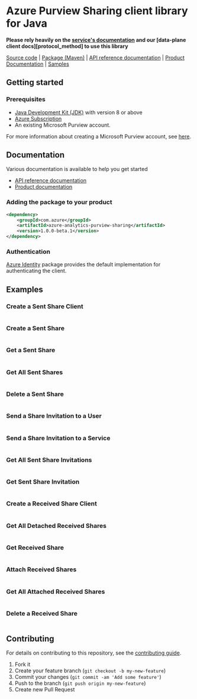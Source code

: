 # Azure Purview Sharing client library for Java

**Please rely heavily on the [service's documentation][product_documentation] and our [data-plane client docs][protocol_method] to use this library**

[Source code][source_code] | [Package (Maven)][package] | [API reference documentation][docs] | [Product Documentation][share_product_documentation] | [Samples][samples_code]

## Getting started

### Prerequisites

- [Java Development Kit (JDK)][jdk] with version 8 or above
- [Azure Subscription][azure_subscription]
- An existing Microsoft Purview account.

For more information about creating a Microsoft Purview account, see [here][create_azure_purview_account].

## Documentation

Various documentation is available to help you get started

- [API reference documentation][docs]
- [Product documentation][share_product_documentation]

### Adding the package to your product

[//]: # ({x-version-update-start;com.azure:azure-analytics-purview-sharing;current})
```xml
<dependency>
    <groupId>com.azure</groupId>
    <artifactId>azure-analytics-purview-sharing</artifactId>
    <version>1.0.0-beta.1</version>
</dependency>
```
[//]: # ({x-version-update-end})

### Authentication

[Azure Identity][azure_identity] package provides the default implementation for authenticating the client.

## Examples

### Create a Sent Share Client
```java com.azure.analytics.purview.sharing.createSentShareClient
```

### Create a Sent Share
```com.azure.analytics.purview.sharing.createSentShare
```

### Get a Sent Share
```com.azure.analytics.purview.sharing.getSentShare
```

### Get All Sent Shares
```com.azure.analytics.purview.sharing.getAllSentShares
```

### Delete a Sent Share
```com.azure.analytics.purview.sharing.deleteSentShare
```

### Send a Share Invitation to a User
```com.azure.analytics.purview.sharing.createUserInvitation
```

### Send a Share Invitation to a Service
```com.azure.analytics.purview.sharing.createServiceInvitation
```

### Get All Sent Share Invitations
```com.azure.analytics.purview.sharing.getAllSentShareInvitations
```

### Get Sent Share Invitation
```com.azure.analytics.purview.sharing.getSentShareInvitations
```

### Create a Received Share Client
```com.azure.analytics.purview.sharing.createReceivedShareClient
```

### Get All Detached Received Shares
```com.azure.analytics.purview.sharing.getAllDetachedReceivedShares
```
### Get Received Share
```com.azure.analytics.purview.sharing.getReceivedShare
```

### Attach Received Shares
```com.azure.analytics.purview.sharing.attachReceivedShare
```

### Get All Attached Received Shares
```com.azure.analytics.purview.sharing.getAllAttachedReceivedShares
```

### Delete a Received Share
```com.azure.analytics.purview.sharing.deleteReceivedShare
```

## Contributing

For details on contributing to this repository, see the [contributing guide](https://github.com/Azure/azure-sdk-for-java/blob/main/CONTRIBUTING.md).

1. Fork it
1. Create your feature branch (`git checkout -b my-new-feature`)
1. Commit your changes (`git commit -am 'Add some feature'`)
1. Push to the branch (`git push origin my-new-feature`)
1. Create new Pull Request

<!-- LINKS -->
[source_code]: https://github.com/Azure/azure-sdk-for-java/blob/main/sdk/purview/azure-analytics-purview-sharing/src
[package]: https://mvnrepository.com/artifact/com.azure/azure-analytics-purview-sharing
[share_product_documentation]: https://docs.microsoft.com/azure/purview/concept-data-share
[samples_code]: https://github.com/Azure/azure-sdk-for-java/blob/main/sdk/purview/azure-analytics-purview-sharing/src/samples/
[product_documentation]: https://azure.microsoft.com/services/
[docs]: https://azure.github.io/azure-sdk-for-java/
[jdk]: https://docs.microsoft.com/java/azure/jdk/
[azure_subscription]: https://azure.microsoft.com/free/
[azure_identity]: https://github.com/Azure/azure-sdk-for-java/blob/main/sdk/identity/azure-identity
[create_azure_purview_account]: https://docs.microsoft.com/azure/purview/create-catalog-portal
